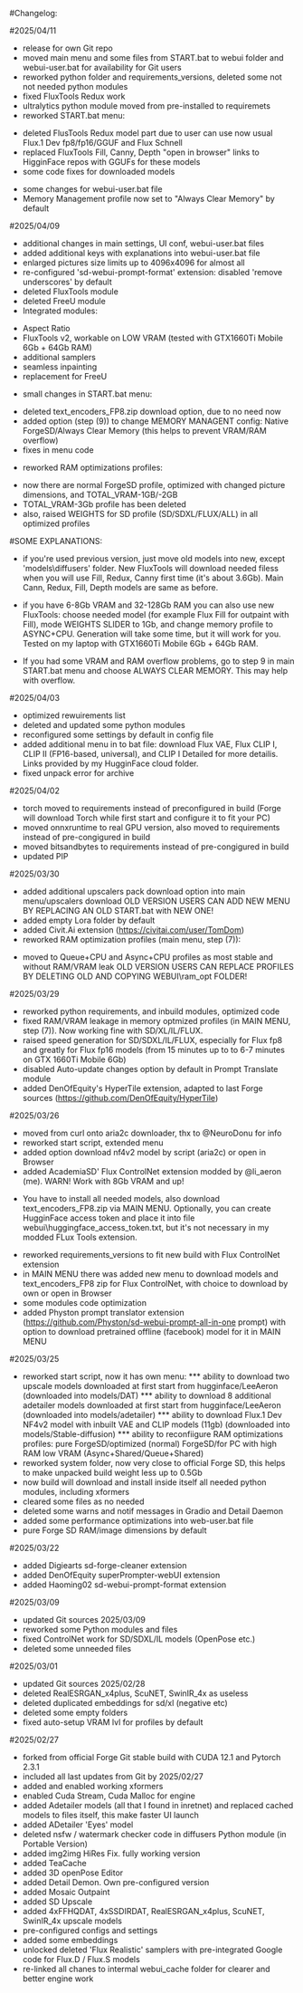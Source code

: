#Changelog:

#2025/04/11
* release for own Git repo
* moved main menu and some files from START.bat to webui folder and webui-user.bat for availability for Git users
* reworked python folder and requirements_versions, deleted some not not needed python modules
* fixed FluxTools Redux work
* ultralytics python module moved from pre-installed to requiremets
* reworked START.bat menu:
- deleted FlusTools Redux model part due to user can use now usual Flux.1 Dev fp8/fp16/GGUF and Flux Schnell
- replaced FluxTools Fill, Canny, Depth "open in browser" links to HigginFace repos with GGUFs for these models
- some code fixes for downloaded models
* some changes for webui-user.bat file
* Memory Management profile now set to "Always Clear Memory" by default

#2025/04/09
* additional changes in main settings, UI conf, webui-user.bat files
* added additional keys with explanations into webui-user.bat file
* enlarged pictures size limits up to 4096x4096 for almost all
* re-configured 'sd-webui-prompt-format' extension: disabled 'remove underscores' by default
* deleted FluxTools module
* deleted FreeU module
* Integrated modules: 
- Aspect Ratio
- FluxTools v2, workable on LOW VRAM (tested with GTX1660Ti Mobile 6Gb + 64Gb RAM)
- additional samplers
- seamless inpainting
- replacement for FreeU
* small changes in START.bat menu:
- deleted text_encoders_FP8.zip download option, due to no need now
- added option (step (9)) to change MEMORY MANAGENT config: Native ForgeSD/Always Clear Memory (this helps to prevent VRAM/RAM overflow)
- fixes in menu code
* reworked RAM optimizations profiles:
- now there are normal ForgeSD profile, optimized with changed picture dimensions, and TOTAL_VRAM-1GB/-2GB 
- TOTAL_VRAM-3Gb profile has been deleted
- also, raised WEIGHTS for SD profile (SD/SDXL/FLUX/ALL) in all optimized profiles

#SOME EXPLANATIONS:
- if you're used previous version, just move old models into new, except 'models\diffusers' folder.
New FluxTools will download needed filess when you will use Fill, Redux, Canny first time (it's about 3.6Gb).
Main Cann, Redux, Fill, Depth models are same as before.

- if you have 6-8Gb VRAM and 32-128Gb RAM you can also use new FluxTools:
choose needed model (for example Flux Fill for outpaint with Fill), mode WEIGHTS SLIDER to 1Gb, and change memory profile to ASYNC+CPU.
Generation will take some time, but it will work for you. Tested on my laptop with GTX1660Ti Mobile 6Gb + 64Gb RAM.

- If you had some VRAM and RAM overflow problems, go to step 9 in main START.bat menu and choose ALWAYS CLEAR MEMORY.
This may help with overflow.

#2025/04/03
* optimized rewuirements list
* deleted and updated some python modules
* reconfigured some settings by default in config file
* added additional menu in to bat file: download Flux VAE, Flux CLIP I, CLIP II (FP16-based, universal), and CLIP I Detailed for more detailis.
Links provided by my HugginFace cloud folder.
* fixed unpack error for archive

#2025/04/02
* torch moved to requirements instead of preconfigured in build (Forge will download Torch while first start and configure it to fit your PC)
* moved onnxruntime to real GPU version, also moved to requirements instead of pre-congigured in build
* moved bitsandbytes to requirements instead of pre-congigured in build
* updated PIP

#2025/03/30
* added additional upscalers pack download option into main menu/upscalers download
OLD VERSION USERS CAN ADD NEW MENU BY REPLACING AN OLD START.bat with NEW ONE!
* added empty Lora folder by default
* added Civit.Ai extension (https://civitai.com/user/TomDom)
* reworked RAM optimization profiles (main menu, step (7)):
- moved to Queue+CPU and Async+CPU profiles as most stable and without RAM/VRAM leak
OLD VERSION USERS CAN REPLACE PROFILES BY DELETING OLD AND COPYING WEBUI\ram_opt FOLDER!

#2025/03/29
* reworked python requirements, and inbuild modules, optimized code
* fixed RAM/VRAM leakage in memory optmized profiles (in MAIN MENU, step (7)). Now working fine with SD/XL/IL/FLUX.
* raised speed generation for SD/SDXL/IL/FLUX, especially for Flux fp8 and greatly for Flux fp16 models (from 15 minutes up to to 6-7 minutes on GTX 1660Ti Mobile 6Gb)
* disabled Auto-update changes option by default in Prompt Translate module
* added DenOfEquity's HyperTile extension, adapted to last Forge sources (https://github.com/DenOfEquity/HyperTile)

#2025/03/26
* moved from curl onto aria2c downloader, thx to @NeuroDonu for info
* reworked start script, extended menu
* added option download nf4v2 model by script (aria2c) or open in Browser
* added AcademiaSD' Flux ControlNet extension modded by @li_aeron (me). WARN! Work with 8Gb VRAM and up!
- You have to install all needed models, also download text_encoders_FP8.zip via MAIN MENU. 
Optionally, you can create HugginFace access token and place it into file webui\huggingface_access_token.txt, but it's not necessary in my modded FLux Tools extension. 
* reworked requirements_versions to fit new build with Flux ControlNet extension
* in MAIN MENU there was added new menu to download models and text_encoders_FP8 zip for Flux ControlNet, with choice to download by own or open in Browser
* some modules code optimization
* added Physton prompt translator extension (https://github.com/Physton/sd-webui-prompt-all-in-one prompt) with option to download pretrained offline (facebook) model for it in MAIN MENU

#2025/03/25
* reworked start script, now it has own menu:
*** ability to download two upscale models downloaded at first start from hugginface/LeeAeron (downloaded into models/DAT)
*** ability to download 8 additional adetailer models downloaded at first start from hugginface/LeeAeron (downloaded into models/adetailer)
*** ability to download Flux.1 Dev NF4v2 model with inbuilt VAE and CLIP models (11gb) (downloaded into models/Stable-diffusion)
*** ability to reconfiigure RAM optimizations profiles: pure ForgeSD/optimized (normal) ForgeSD/for PC with high RAM low VRAM (Async+Shared/Queue+Shared)
* reworked system folder, now very close to official Forge SD, this helps to make unpacked build weight less up to 0.5Gb
* now build will download and install inside itself all needed python modules, including xformers
* cleared some files as no needed
* deleted some warns and notif messages in Gradio and Detail Daemon
* added some performance optimizations into web-user.bat file
* pure Forge SD RAM/image dimensions by default

#2025/03/22
* added Digiearts sd-forge-cleaner extension
* added DenOfEquity superPrompter-webUI extension
* added Haoming02 sd-webui-prompt-format extension

#2025/03/09
* updated Git sources 2025/03/09
* reworked some Python modules and files
* fixed ControlNet work for SD/SDXL/IL models (OpenPose etc.)
* deleted some unneeded files

#2025/03/01
* updated Git sources 2025/02/28
* deleted RealESRGAN_x4plus, ScuNET, SwinIR_4x as useless
* deleted duplicated embeddings for sd/xl (negative etc)
* deleted some empty folders
* fixed auto-setup VRAM lvl for profiles by default

#2025/02/27
* forked from official Forge Git stable build with CUDA 12.1 and Pytorch 2.3.1
* included all last updates from Git by 2025/02/27
* added and enabled working xformers
* enabled Cuda Stream, Cuda Malloc for engine
* added Adetailer models (all that I found in inretnet) and replaced cached models to files itself, this make faster UI launch
* added ADetailer 'Eyes' model
* deleted nsfw / watermark checker code in diffusers Python module (in Portable Version)
* added img2img HiRes Fix. fully working version
* added TeaCache
* added 3D openPose Editor
* added Detail Demon. Own pre-configured version
* added Mosaic Outpaint
* added SD Upscale
* added 4xFFHQDAT, 4xSSDIRDAT, RealESRGAN_x4plus, ScuNET, SwinIR_4x upscale models
* pre-configured configs and settings
* added some embeddings
* unlocked deleted 'Flux Realistic' samplers with pre-integrated Google code for Flux.D / Flux.S models
* re-linked all chanes to intermal webui_cache folder for clearer and better engine work
